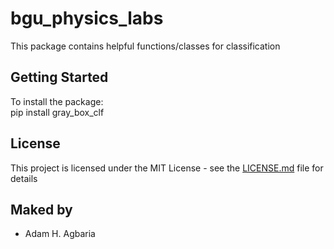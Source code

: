 # bgu_physics_labs

This package contains helpful functions/classes for classification

## Getting Started

To install the package:\
      pip install gray_box_clf

## License

This project is licensed under the MIT License - see the [LICENSE.md](LICENSE.md) file for details

## Maked by

* Adam H. Agbaria 
